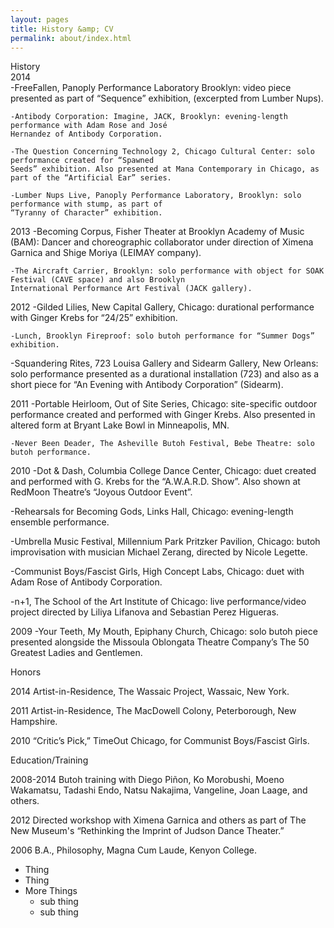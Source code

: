 ```yaml
---
layout: pages
title: History &amp; CV
permalink: about/index.html
---
```



History
<br>
2014
<br>
-FreeFallen, Panoply Performance Laboratory Brooklyn: video piece presented as part of “Sequence” 
	exhibition, (excerpted from Lumber Nups).

	-Antibody Corporation: Imagine, JACK, Brooklyn: evening-length performance with Adam Rose and José 
	Hernandez of Antibody Corporation.

	-The Question Concerning Technology 2, Chicago Cultural Center: solo performance created for “Spawned 
	Seeds” exhibition. Also presented at Mana Contemporary in Chicago, as part of the “Artificial Ear” series.

	-Lumber Nups Live, Panoply Performance Laboratory, Brooklyn: solo performance with stump, as part of 
	“Tyranny of Character” exhibition.

2013 	-Becoming Corpus, Fisher Theater at Brooklyn Academy of Music (BAM): Dancer and choreographic 
	collaborator under direction of Ximena Garnica and Shige Moriya (LEIMAY company).

	-The Aircraft Carrier, Brooklyn: solo performance with object for SOAK Festival (CAVE space) and also Brooklyn 
	International Performance Art Festival (JACK gallery). 

2012	-Gilded Lilies, New Capital Gallery, Chicago: durational performance with Ginger Krebs for “24/25” exhibition. 

	-Lunch, Brooklyn Fireproof: solo butoh performance for “Summer Dogs” exhibition.

-Squandering Rites, 723 Louisa Gallery and Sidearm Gallery, New Orleans: solo performance presented as a durational installation (723) and also as a short piece for “An Evening with Antibody Corporation” (Sidearm).

2011	-Portable Heirloom, Out of Site Series, Chicago: site-specific outdoor performance created and performed with Ginger Krebs. Also presented in altered form at Bryant Lake Bowl in Minneapolis, MN.

	-Never Been Deader, The Asheville Butoh Festival, Bebe Theatre: solo butoh performance.

2010	-Dot & Dash, Columbia College Dance Center, Chicago: duet created and performed with G. Krebs for the “A.W.A.R.D. Show”. Also shown at RedMoon Theatre’s “Joyous Outdoor Event”.

-Rehearsals for Becoming Gods, Links Hall, Chicago: evening-length ensemble performance.

-Umbrella Music Festival, Millennium Park Pritzker Pavilion, Chicago: butoh improvisation with musician Michael Zerang, directed by Nicole Legette.

-Communist Boys/Fascist Girls, High Concept Labs, Chicago: duet with Adam Rose of Antibody Corporation.

-n+1, The School of the Art Institute of Chicago: live performance/video project directed by Liliya Lifanova and Sebastian Perez Higueras.

2009 	-Your Teeth, My Mouth, Epiphany Church, Chicago: solo butoh piece presented alongside the Missoula Oblongata Theatre Company’s The 50 Greatest Ladies and Gentlemen.

Honors
 
2014	Artist-in-Residence, The Wassaic Project, Wassaic, New York.

2011	Artist-in-Residence, The MacDowell Colony, Peterborough, New Hampshire.

2010	“Critic’s Pick,” TimeOut Chicago, for Communist Boys/Fascist Girls. 

Education/Training

2008-2014 		Butoh training with Diego Piñon, Ko Morobushi, Moeno Wakamatsu, Tadashi Endo, 
			Natsu Nakajima, Vangeline, Joan Laage, and others.

2012			Directed workshop with Ximena Garnica and others as part of The New Museum's 
			“Rethinking the Imprint of Judson Dance Theater.”

2006			B.A., Philosophy, Magna Cum Laude, Kenyon College.

- Thing
- Thing
- More Things
    - sub thing
    - sub thing
